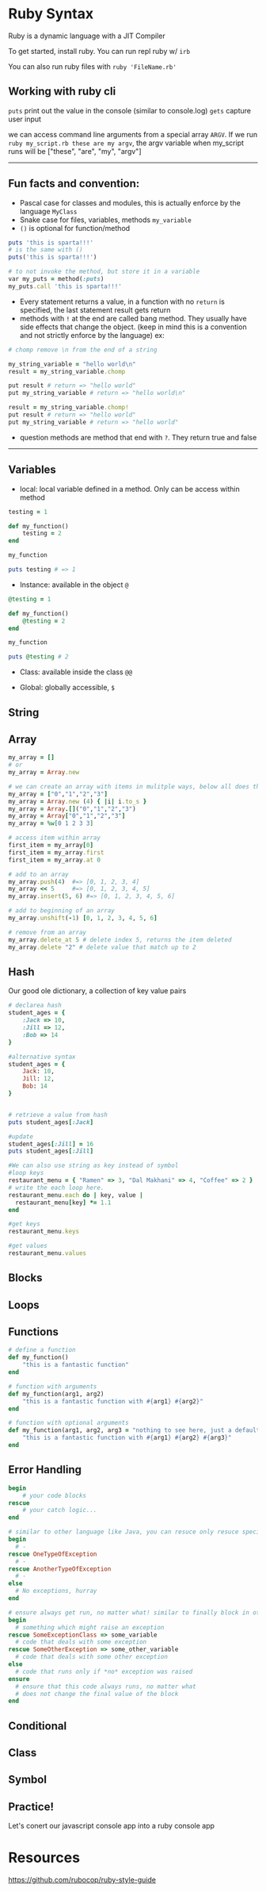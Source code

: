 # Ruby Syntax
Ruby is a dynamic language with a JIT Compiler

To get started, install ruby. You can run repl ruby w/ `irb`

You can also run ruby files with `ruby 'FileName.rb'` 

## Working with ruby cli
`puts` print out the value in the console (similar to console.log)
`gets` capture user input

we can access command line arguments from a special array `ARGV`. If we run `ruby my_script.rb these are my argv`, the argv variable when my_script runs will be ["these", "are", "my", "argv"]

--------

## Fun facts and convention:
* Pascal case for classes and modules, this is actually enforce by the language `MyClass`
* Snake case for files, variables, methods `my_variable`
* `()` is optional for function/method 
```ruby
puts 'this is sparta!!!'
# is the same with ()
puts('this is sparta!!!')

# to not invoke the method, but store it in a variable
var my_puts = method(:puts)
my_puts.call 'this is sparta!!!'
``` 
* Every statement returns a value, in a function with no `return` is specified, the last statement result gets return 
* methods with `!` at the end are called bang method. They usually have side effects that change the object. (keep in mind this is a convention and not strictly enforce by the language) ex:
```ruby
# chomp remove \n from the end of a string

my_string_variable = "hello world\n"
result = my_string_variable.chomp

put result # return => "hello world"
put my_string_variable # return => "hello world\n"

result = my_string_variable.chomp!
put result # return => "hello world"
put my_string_variable # return => "hello world"      
``` 
* question methods are method that end with `?`. They return true and false

------

## Variables
- local: local variable defined in a method. Only can be access within method
```ruby
testing = 1

def my_function() 
    testing = 2
end

my_function

puts testing # => 1
```
- Instance: available in the object `@`
```ruby
@testing = 1

def my_function() 
    @testing = 2
end

my_function

puts @testing # 2
```
- Class: available inside the class `@@`

- Global: globally accessible, `$`

## String


## Array
```ruby
my_array = [] 
# or 
my_array = Array.new

# we can create an array with items in mulitple ways, below all does the same thing 
my_array = ["0","1","2","3"] 
my_array = Array.new (4) { |i| i.to_s }
my_array = Array.[]("0","1","2","3")
my_array = Array["0","1","2","3"] 
my_array = %w[0 1 2 3 3] 

# access item within array
first_item = my_array[0] 
first_item = my_array.first
first_item = my_array.at 0

# add to an array
my_array.push(4)  #=> [0, 1, 2, 3, 4]
my_array << 5     #=> [0, 1, 2, 3, 4, 5]
my_array.insert(5, 6) #=> [0, 1, 2, 3, 4, 5, 6]

# add to beginning of an array
my_array.unshift(-1) [0, 1, 2, 3, 4, 5, 6]

# remove from an array
my_array.delete_at 5 # delete index 5, returns the item deleted 
my_array.delete "2" # delete value that match up to 2
```

## Hash
Our good ole dictionary, a collection of key value pairs
```ruby
# declarea hash
student_ages = {
    :Jack => 10,
    :Jill => 12,
    :Bob => 14
}

#alternative syntax
student_ages = {
    Jack: 10,
    Jill: 12,   
    Bob: 14
}


# retrieve a value from hash
puts student_ages[:Jack]

#update
student_ages[:Jill] = 16
puts student_ages[:Jill]

#We can also use string as key instead of symbol
#loop keys
restaurant_menu = { "Ramen" => 3, "Dal Makhani" => 4, "Coffee" => 2 }
# write the each loop here. 
restaurant_menu.each do | key, value | 
  restaurant_menu[key] *= 1.1
end

#get keys
restaurant_menu.keys

#get values
restaurant_menu.values
```

## Blocks

## Loops


## Functions 
```ruby 
# define a function
def my_function()
    "this is a fantastic function"
end

# function with arguments 
def my_function(arg1, arg2)
    "this is a fantastic function with #{arg1} #{arg2}"
end

# function with optional arguments
def my_function(arg1, arg2, arg3 = "nothing to see here, just a default argument")
    "this is a fantastic function with #{arg1} #{arg2} #{arg3}"
end
```

## Error Handling

```ruby
begin 
	# your code blocks
rescue
	# your catch logic... 
end 

# similar to other language like Java, you can resuce only resuce specific exception
begin  
  # -  
rescue OneTypeOfException  
  # -  
rescue AnotherTypeOfException  
  # -  
else  
  # No exceptions, hurray
end  

# ensure always get run, no matter what! similar to finally block in other language 
begin
  # something which might raise an exception
rescue SomeExceptionClass => some_variable
  # code that deals with some exception
rescue SomeOtherException => some_other_variable
  # code that deals with some other exception
else
  # code that runs only if *no* exception was raised
ensure
  # ensure that this code always runs, no matter what
  # does not change the final value of the block
end
```



## Conditional

## Class

## Symbol


## Practice!
Let's conert our javascript console app into a ruby console app 

# Resources
https://github.com/rubocop/ruby-style-guide
